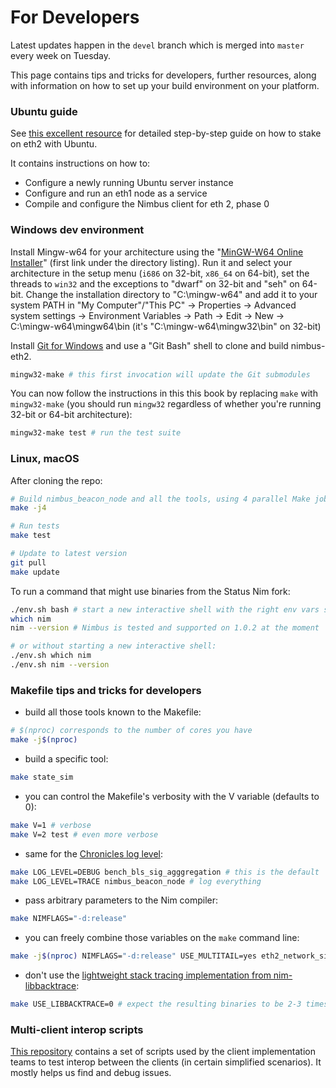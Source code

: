 # For Developers

Latest updates happen in the `devel` branch which is merged into `master` every week on Tuesday.

This page contains tips and tricks for developers, further resources, along with information on how to set up your build environment on your platform.

### Ubuntu guide


See [this excellent resource](https://someresat.medium.com/guide-to-staking-on-ethereum-2-0-ubuntu-nimbus-e86bdee8c550) for detailed step-by-step guide on how to stake on eth2 with Ubuntu.

It contains instructions on how to:

- Configure a newly running Ubuntu server instance
- Configure and run an eth1 node as a service
- Compile and configure the Nimbus client for eth 2, phase 0

### Windows dev environment

Install Mingw-w64 for your architecture using the "[MinGW-W64 Online
Installer](https://sourceforge.net/projects/mingw-w64/files/)" (first link
under the directory listing). Run it and select your architecture in the setup
menu (`i686` on 32-bit, `x86_64` on 64-bit), set the threads to `win32` and
the exceptions to "dwarf" on 32-bit and "seh" on 64-bit. Change the
installation directory to "C:\mingw-w64" and add it to your system PATH in "My
Computer"/"This PC" -> Properties -> Advanced system settings -> Environment
Variables -> Path -> Edit -> New -> C:\mingw-w64\mingw64\bin (it's "C:\mingw-w64\mingw32\bin" on 32-bit)

Install [Git for Windows](https://gitforwindows.org/) and use a "Git Bash" shell to clone and build nimbus-eth2.

```bash
mingw32-make # this first invocation will update the Git submodules
```

You can now follow the instructions in this this book by replacing `make` with `mingw32-make` (you should run `mingw32` regardless of whether you're running 32-bit or 64-bit architecture):

```bash
mingw32-make test # run the test suite
```

### Linux, macOS

After cloning the repo:

```bash
# Build nimbus_beacon_node and all the tools, using 4 parallel Make jobs
make -j4

# Run tests
make test

# Update to latest version
git pull
make update
```

To run a command that might use binaries from the Status Nim fork:

```bash
./env.sh bash # start a new interactive shell with the right env vars set
which nim
nim --version # Nimbus is tested and supported on 1.0.2 at the moment

# or without starting a new interactive shell:
./env.sh which nim
./env.sh nim --version
```

### Makefile tips and tricks for developers

- build all those tools known to the Makefile:

```bash
# $(nproc) corresponds to the number of cores you have
make -j$(nproc)
```

- build a specific tool:

```bash
make state_sim
```

- you can control the Makefile's verbosity with the V variable (defaults to 0):

```bash
make V=1 # verbose
make V=2 test # even more verbose
```

- same for the [Chronicles log level](https://github.com/status-im/nim-chronicles#chronicles_log_level):

```bash
make LOG_LEVEL=DEBUG bench_bls_sig_agggregation # this is the default
make LOG_LEVEL=TRACE nimbus_beacon_node # log everything
```

- pass arbitrary parameters to the Nim compiler:

```bash
make NIMFLAGS="-d:release"
```

- you can freely combine those variables on the `make` command line:

```bash
make -j$(nproc) NIMFLAGS="-d:release" USE_MULTITAIL=yes eth2_network_simulation
```

- don't use the [lightweight stack tracing implementation from nim-libbacktrace](https://github.com/status-im/nimbus-eth2/pull/745):

```bash
make USE_LIBBACKTRACE=0 # expect the resulting binaries to be 2-3 times slower
```

### Multi-client interop scripts

[This repository](https://github.com/eth2-clients/multinet) contains a set of scripts used by the client implementation teams to test interop between the clients (in certain simplified scenarios). It mostly helps us find and debug issues.
